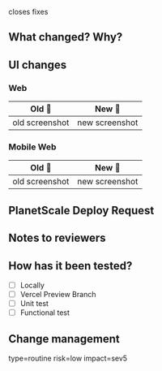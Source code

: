 closes <!-- GITHUB issue: Adding the github issue number here (e.g.: #123) will auto-close the issue when this PR is merged -->
fixes <!-- SENTRY issue: Adding the sentry issue number here (e.g.: PROD-SWC-WEB-1JE) will auto-close the issue when this PR is merged -->

## What changed? Why?

## UI changes

### Web

| Old 👴         | New 👶         |
| -------------- | -------------- |
| old screenshot | new screenshot |

### Mobile Web

| Old 👴         | New 👶         |
| -------------- | -------------- |
| old screenshot | new screenshot |

## PlanetScale Deploy Request

<!-- See "Updating the PlanetScale schema" section in docs/Contributing.md -->

## Notes to reviewers

<!-- Here’s where you can give brief guidance on how to review the PR.
(Often it’s helpful to tell reviewers where the “main change” of the PR can be found,
if other diffs in the PR are “ripples” caused by it.)
You can also highlight anything to which you’d like to draw reviewers’ attention. -->

## How has it been tested?

- [ ] Locally
- [ ] Vercel Preview Branch
- [ ] Unit test
- [ ] Functional test

## Change management

type=routine <!-- routine nonroutine emergency -->
risk=low <!-- low medium high -->
impact=sev5 <!-- sev5 sev4 sev3 sev2 sev1  -->
